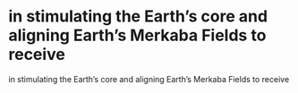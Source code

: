 # in stimulating the Earth’s core and aligning Earth’s Merkaba Fields to receive

in stimulating the Earth’s core and aligning Earth’s Merkaba Fields to receive